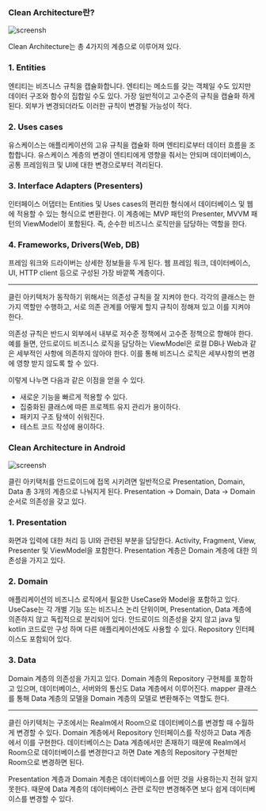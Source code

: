 ### Clean Architecture란?
![screensh](https://img1.daumcdn.net/thumb/R1280x0/?scode=mtistory2&fname=https%3A%2F%2Fblog.kakaocdn.net%2Fdn%2FcnQnoy%2Fbtq8HdLkG5Q%2FH05npeCZzqfmZqjYrVxAK0%2Fimg.jpg)

Clean Architecture는 총 4가지의 계층으로 이루어져 있다.

### 1. Entities
엔티티는 비즈니스 규칙을 캡슐화합니다. 엔티티는 메소드를 갖는 객체일 수도 있지만
데이터 구조와 함수의 집합일 수도 있다. 가장 일반적이고 고수준의 규칙을 캡슐화 하게 된다.
외부가 변경되더라도 이러한 규칙이 변경될 가능성이 적다.

### 2. Uses cases
유스케이스는 애플리케이션의 고유 규칙을 캡슐화 하며 엔티티로부터 데이터 흐름을 조합합니다.
유스케이스 계층의 변경이 엔티티에게 영향을 줘서는 안되며 데이터베이스, 공통 프레임워크 및
UI에 대한 변경으로부터 격리된다.

### 3. Interface Adapters (Presenters)
인터페이스 어댑터는 Entities 및 Uses cases의 편리한 형식에서 데이터베이스 및 웹에
적용할 수 있는 형식으로 변환한다. 이 계층에는 MVP 패턴의 Presenter, MVVM 패턴의
ViewModel이 포함된다. 즉, 순수한 비즈니스 로직만을 담당하는 역할을 한다.

### 4. Frameworks, Drivers(Web, DB)
프레임 워크와 드라이버는 상세한 정보들을 두게 된다. 웹 프레임 워크, 데이터베이스, UI,
HTTP client 등으로 구성된 가장 바깥쪽 계층이다.

---
클린 아키텍처가 동작하기 위해서는 의존성 규칙을 잘 지켜야 한다.
각각의 클래스는 한가지 역할만 수행하고, 서로 의존 관계를 어떻게 할지 규칙이 정해져 있고
이를 지켜야 한다.

의존성 규칙은 반드시 외부에서 내부로 저수준 정책에서 고수준 정책으로 향해야 한다.
예를 들면, 안드로이드 비즈니스 로직을 담당하는 ViewModel은 로컬 DB나 Web과 같은
세부적인 사항에 의존하지 않아야 한다. 이를 통해 비즈니스 로직은 세부사항의 변경에 영향
받지 않도록 할 수 있다.

이렇게 나누면 다음과 같은 이점을 얻을 수 있다.

- 새로운 기능을 빠르게 적용할 수 있다.
- 집중화된 클래스에 따른 프로젝트 유지 관리가 용이하다.
- 패키지 구조 탐색이 쉬워진다.
- 테스트 코드 작성에 용이하다.

### Clean Architecture in Android
![screensh](https://img1.daumcdn.net/thumb/R1280x0/?scode=mtistory2&fname=https%3A%2F%2Fblog.kakaocdn.net%2Fdn%2FPJTRL%2Fbtq8IgnyP7P%2FUiDj9o89fYDn0kJKUkleHk%2Fimg.jpg)

클린 아키택처를 안드로이드에 접목 시키려면 일반적으로 Presentation, Domain, Data
총 3개의 계층으로 나눠지게 된다. Presentation -> Domain, Data -> Domain 순서로
의존성을 갖고 있다.

### 1. Presentation
화면과 입력에 대한 처리 등 UI와 관련된 부분을 담당한다. Activity, Fragment, View,
Presenter 및 ViewModel을 포함한다. Presentation 계층은 Domain 계층에 대한
의존성을 가지고 있다.

### 2. Domain
애플리케이션의 비즈니스 로직에서 필요한 UseCase와 Model을 포함하고 있다. UseCase는
각 개별 기능 또는 비즈니스 논리 단위이며, Presentation, Data 계층에 의존하지 않고
독립적으로 분리되어 있다. 안드로이드 의존성을 갖지 않고 java 및 kotlin 코드로만 구성
하며 다른 애플리케이션에도 사용할 수 있다. Repository 인터페이스도 포함되어 있다.

### 3. Data
Domain 계층의 의존성을 가지고 있다. Domain 계층의 Repository 구현체를 포함하고 있으며,
데이터베이스, 서버와의 통신도 Data 계층에서 이루어진다. mapper 클래스를 통해 Data 계층의
모델을 Domain 계층의 모델로 변환해주는 역할도 한다.

---
클린 아키텍처는 구조에서는 Realm에서 Room으로 데이터베이스를 변경할 때 수월하게 변경할 수
있다. Domain 계층에서 Repository 인터페이스를 작성하고 Data 계층에서 이를 구현한다.
데이터베이스는 Data 계층에서만 존재하기 때문에 Realm에서 Room으로 데이터베이스를 변경한다고
하면 Date 계층의 Repository 구현체만 Room으로 변경하면 된다.

Presentation 계층과 Domain 계층은 데이터베이스를 어떤 것을 사용하는지 전혀 알지 못한다.
때문에 Data 계층의 데이터베이스 관련 로직만 변경해주면 보다 쉽게 데이터베이스를 변경할 수 있다.